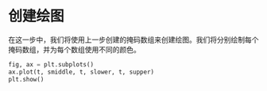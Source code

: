 # 创建绘图

在这一步中，我们将使用上一步创建的掩码数组来创建绘图。我们将分别绘制每个掩码数组，并为每个数组使用不同的颜色。

```python
fig, ax = plt.subplots()
ax.plot(t, smiddle, t, slower, t, supper)
plt.show()
```
